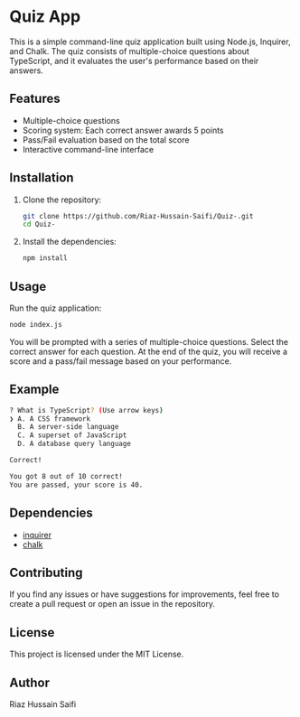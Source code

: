 # Quiz App

This is a simple command-line quiz application built using Node.js, Inquirer, and Chalk. The quiz consists of multiple-choice questions about TypeScript, and it evaluates the user's performance based on their answers.

## Features

- Multiple-choice questions
- Scoring system: Each correct answer awards 5 points
- Pass/Fail evaluation based on the total score
- Interactive command-line interface

## Installation

1. Clone the repository:
   ```bash
   git clone https://github.com/Riaz-Hussain-Saifi/Quiz-.git
   cd Quiz-
   ```

2. Install the dependencies:
   ```bash
   npm install
   ```

## Usage

Run the quiz application:
```bash
node index.js
```

You will be prompted with a series of multiple-choice questions. Select the correct answer for each question. At the end of the quiz, you will receive a score and a pass/fail message based on your performance.

## Example

```sh
? What is TypeScript? (Use arrow keys)
❯ A. A CSS framework
  B. A server-side language
  C. A superset of JavaScript
  D. A database query language

Correct!

You got 8 out of 10 correct!
You are passed, your score is 40.
```

## Dependencies

- [inquirer](https://www.npmjs.com/package/inquirer)
- [chalk](https://www.npmjs.com/package/chalk)

## Contributing

If you find any issues or have suggestions for improvements, feel free to create a pull request or open an issue in the repository.

## License

This project is licensed under the MIT License.

## Author

Riaz Hussain Saifi

